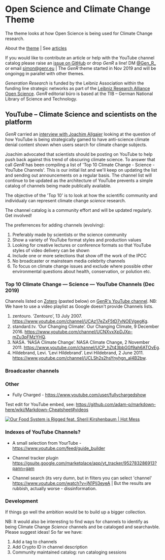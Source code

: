 # Open Science and Climate Change Theme

The theme looks at how Open Science is being used for Climate Change research.

About the [theme](https://genr.eu/wp/open-science-and-climate-change-a-genr-theme/) | See [articles](https://genr.eu/wp/category/climate-change/)

If you would like to contribute an article or help with the YouTube channel catalog please raise an [issue on GitHub](https://github.com/Gen-R/climate-change-theme/issues) or drop *GenR* a line! DM [@Gen_R_](https://twitter.com/gen_r_) or email simon@genr.eu | The *GenR* theme started in Nov 2019 and will be ongoingg in parallel with other themes.

*Generation Research* is funded by the Leibniz Association within the funding line strategic networks as part of the [Leibniz Research Alliance Open Science](https://www.leibniz-openscience.de/). *GenR* editorial büro is based at the TIB &ndash; German National Library of Science and Technology.

## YouTube &ndash; Climate Science and scientists on the platform

*GenR* carried an [interview with Joachim Allgaier](https://genr.eu/wp/youtube-fix-your-ai-for-climate-change-an-invitation-to-an-open-dialogue/) looking at the question of how YouTube is being strategically gamed to have anti-science climate denial content shown when users search for climate change subjects. 

Joachim advocated that scientists should be posting on YouTube to help push back against this trend of obscuring climate science. To answer that call *GenR* has been compiling a list of 'Top 10 Climate Change - Science - YouTube Channels'. This is our initial list and we'll keep on updating the list and sending out announcements on a regular basis. The channel list will continue to be updated as the architecture of YouTube prevents a simple catalog of channels being made publically available.

The objective of the 'Top 10' is to look at how the scientific community and individualy can represent climate change _science_ research. 

The channel catalog is a community effort and will be updated regularly. Get involved!

The preferrences for adding channels (evolving): 

 1. Preferably made by scientists or the science community
 1. Show a variety of YouTube format styles and production values
 1. Looking for creative lectures or conference formats so that YouTube styles of video delivery can be shown
 1. Include one or more selections that show off the work of the IPCC
 1. No broadcaster or mainsteam media celebrity channels 
 1. To focus on climate change issues and exclude where possible other environmental questions about health, conservation, or polution etc.

### Top 10 Climate Change &mdash; Science &mdash; YouTube Channels (Dec 2019)

Channels listed on [Zotero](https://www.zotero.org/groups/1838445/generation_r/items/collectionKey/E7KCLMMQ) (pasted below) on [GenR's YouTube channel](https://www.youtube.com/playlist?list=PLH_8onvCcWQSEs_ucV-EA4MCyGyQtOgaC). NB: We have to use a video playlist as Google doesn't provide Channels lists.

1. zentouro. ‘Zentouro’, 13 July 2007. https://www.youtube.com/channel/UCAz17eZxF5tD7vNOEVgegKg.
2. standard.tv. ‘Our Changing Climate’. Our Changing Climate, 9 December 2016. https://www.youtube.com/channel/UCNXvxXpDJXp-mZu3pFMzYHQ.
3. NASA. ‘NASA Climate Change’. NASA Climate Change, 2 November 2011. https://www.youtube.com/channel/UCP_hZt43bbGGf9ah6ATOvEg.
4. Hildebrand, Levi. ‘Levi Hildebrand’. Levi Hildebrand, 2 June 2011. https://www.youtube.com/channel/UCLSh2s2hsYnyhgn_al4B2bw.

### Broadcaster channels

### Other

 - Fully Charged - https://www.youtube.com/user/fullychargedshow
 
Test edit for YouTube embed, see: https://github.com/adam-p/markdown-here/wiki/Markdown-Cheatsheet#videos

[![Our Food System is Rigged feat. Sheril Kirshenbaum | Hot Mess](http://img.youtube.com/vi/j80mWTQyjjs/0.jpg)](http://www.youtube.com/watch?v=j80mWTQyjjs)

### Indexes of YouTube Channels?

 - A small selection from YourTube - https://www.youtube.com/feed/guide_builder

 - Channel tracker plugin https://gsuite.google.com/marketplace/app/yt_tracker/952783286913?pann=gam

 - Channel search (its very dumn, but in filters you can select 'channel' https://www.youtube.com/watch?v=jN1PIj3eyeA | But the results are rubbish, actually worse - dissinformation. 

### Development

If things go well the ambition would be to build up a bigger collection.

NB: It would also be interesting to find ways for channels to identify as being Climate Change *Science* channels and be cataloged and searchavble. Please suggest ideas! So far we have:

 1. Add a tag to channels
 2. Add Crypto ID in channel description
 3. Community maintained catalog: run cataloging sessions

